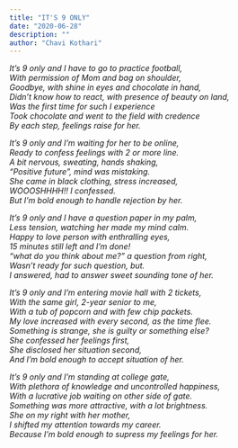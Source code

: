 ```yaml
---
title: "IT'S 9 ONLY"
date: "2020-06-28"
description: ""
author: "Chavi Kothari"
---
```


*It’s 9 only and I have to go to practice football,  
With permission of Mom and bag on shoulder,  
Goodbye, with shine in eyes and chocolate in hand,  
Didn’t know how to react, with presence of beauty on land,  
Was the first time for such I experience  
Took chocolate and went to the field with credence  
By each step, feelings raise for her.*   

*It’s 9 only and I’m waiting for her to be online,  
Ready to confess feelings with 2 or more line.  
A bit nervous, sweating, hands shaking,  
“Positive future”, mind was mistaking.  
She came in black clothing, stress increased,  
WOOOSHHHH!! I confessed.  
But I’m bold enough to handle rejection by her.*   

*It’s 9 only and I have a question paper in my palm,  
Less tension, watching her made my mind calm.  
Happy to love person with enthralling eyes,   
15 minutes still left and I’m done!  
“what do you think about me?” a question from right,  
Wasn’t ready for such question, but.   
I answered, had to answer sweet sounding tone of her.*   

*It’s 9 only and I’m entering movie hall with 2 tickets,  
With the same girl, 2-year senior to me,  
With a tub of popcorn and with few chip packets.  
My love increased with every second, as the time flee.  
Something is strange, she is guilty or something else?  
She confessed her feelings first,   
She disclosed her situation second,  
 And I’m bold enough to accept situation of her.*  

*It’s 9 only and I’m standing at college gate,  
With plethora of knowledge and uncontrolled happiness,  
With a lucrative job waiting on other side of gate.   
Something was more attractive, with a lot brightness.  
She on my right with her mother,  
I shifted my attention towards my career.  
Because I’m bold enough to supress my feelings for her.*   
